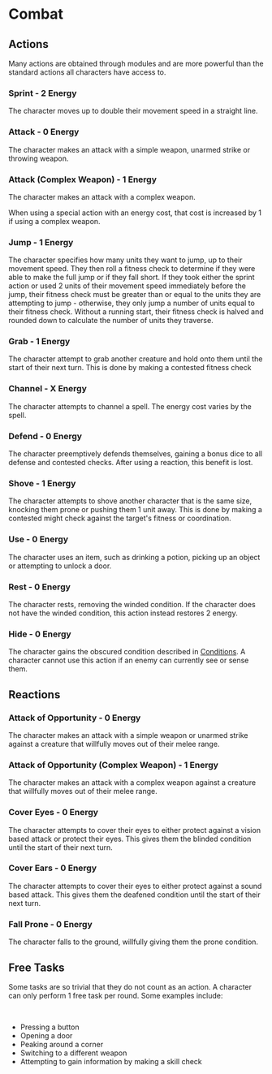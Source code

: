# Combat

<div class="triangle-line"></div>

## Actions

Many actions are obtained through modules and are more powerful than the standard actions all characters have access to.

### Sprint - 2 Energy
The character moves up to double their movement speed in a straight line.

### Attack - 0 Energy
The character makes an attack with a simple weapon, unarmed strike or throwing weapon.

### Attack (Complex Weapon) - 1 Energy
The character makes an attack with a complex weapon.

<div class="note-box">
When using a special action with an energy cost, that cost is increased by 1 if using a complex weapon.
</div>

### Jump - 1 Energy
The character specifies how many units they want to jump, up to their movement speed. They then roll a fitness check to determine if they were able to make the full jump or if they fall short. If they took either the sprint action or used 2 units of their movement speed immediately before the jump, their fitness check must be greater than or equal to the units they are attempting to jump - otherwise, they only jump a number of units equal to their fitness check. Without a running start, their fitness check is halved and rounded down to calculate the number of units they traverse.

### Grab - 1 Energy
The character attempt to grab another creature and hold onto them until the start of their next turn. This is done by making a contested fitness check 

### Channel - X Energy
The character attempts to channel a spell. The energy cost varies by the spell.

### Defend - 0 Energy
The character preemptively defends themselves, gaining a bonus dice to all defense and contested checks. After using a reaction, this benefit is lost.

### Shove - 1 Energy
The character attempts to shove another character that is the same size, knocking them prone or pushing them 1 unit away. This is done by making a contested might check against the target's fitness or coordination.

### Use - 0 Energy
The character uses an item, such as drinking a potion, picking up an object or attempting to unlock a door.

### Rest - 0 Energy
The character rests, removing the winded condition. If the character does not have the winded condition, this action instead restores 2 energy.

### Hide - 0 Energy
The character gains the obscured condition described in [Conditions](/wiki/conditions). A character cannot use this action if an enemy can currently see or sense them.

<div class="triangle-line"></div>

## Reactions

### Attack of Opportunity - 0 Energy
The character makes an attack with a simple weapon or unarmed strike against a creature that willfully moves out of their melee range.

### Attack of Opportunity (Complex Weapon) - 1 Energy
The character makes an attack with a complex weapon against a creature that willfully moves out of their melee range.

### Cover Eyes - 0 Energy
The character attempts to cover their eyes to either protect against a vision based attack or protect their eyes. This gives them the blinded condition until the start of their next turn.

### Cover Ears - 0 Energy
The character attempts to cover their eyes to either protect against a sound based attack. This gives them the deafened condition until the start of their next turn.

### Fall Prone - 0 Energy
The character falls to the ground, willfully giving them the prone condition.


<div class="triangle-line"></div>

## Free Tasks

Some tasks are so trivial that they do not count as an action. A character can only perform 1 free task per round. Some examples include:

<br>

- Pressing a button
- Opening a door
- Peaking around a corner
- Switching to a different weapon
- Attempting to gain information by making a skill check

